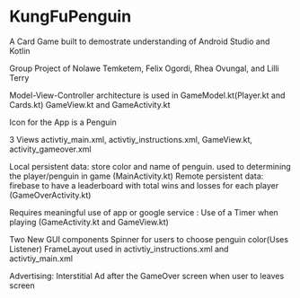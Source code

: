 # KungFuPenguin

A Card Game built to demostrate understanding of Android Studio and Kotlin

Group Project of Nolawe Temketem, Felix Ogordi, Rhea Ovungal, and Lilli Terry

Model-View-Controller architecture is used in GameModel.kt(Player.kt and Cards.kt) GameView.kt and GameActivity.kt

Icon for the App is a Penguin

3 Views activtiy_main.xml, activtiy_instructions.xml, GameView.kt, activity_gameover.xml

Local persistent data:  store color and name of penguin. used to determining the player/penguin  in  game (MainActivity.kt)
Remote persistent data:  firebase to have a leaderboard with total wins and losses for each player (GameOverActivity.kt)

Requires meaningful use of app or google service : Use of a Timer when playing (GameActivity.kt and GameView.kt)

Two New GUI components
Spinner for users to choose penguin color(Uses Listener)
FrameLayout used in activtiy_instructions.xml and activtiy_main.xml

Advertising:
Interstitial Ad after  the GameOver screen when user to leaves screen

